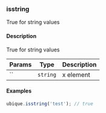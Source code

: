 ### isstring
True for string values


#### Description

True for string values


|Params|Type|Description
|---------|----|-----------
|`` | `string` | x element


#### Examples

```js
ubique.isstring('test'); // true
```

